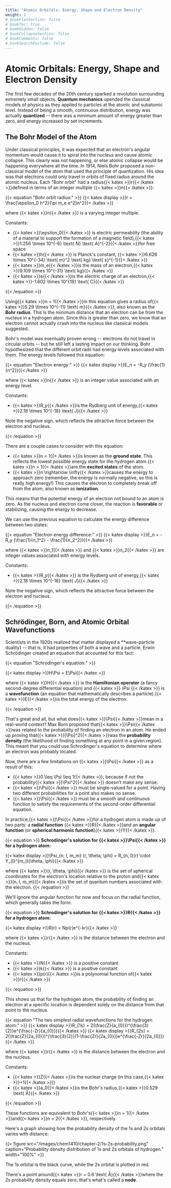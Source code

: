 ```yaml
---
title: "Atomic Orbitals: Energy, Shape and Electron Density"
weight: 2
# bookFlatSection: false
# bookToc: true
# bookHidden: false
# bookCollapseSection: false
# bookComments: false
# bookSearchExclude: false
---
```


# Atomic Orbitals: Energy, Shape and Electron Density

The first few decades of the 20th century sparked a revolution surrounding extremely small objects. **Quantum mechanics** upended the classical models of physics as they applied to particles at the atomic and subatomic level. Instead of being a smooth, continuous distribution, energy was actually **quantized** -- there was a minimum amount of energy greater than zero, and energy increased by set increments.

## The Bohr Model of the Atom

Under classical principles, it was expected that an electron's angular momentum would cause it to spiral into the nucleus and cause atomic collapse. This clearly was not happening, or else atomic collapse would be happening everywhere all the time. In 1914, Niels Bohr proposed a non-classical model of the atom that used the principle of quantization. His idea was that electrons could only travel in orbits of fixed radius around the atomic nucleus. Each "Bohr orbit" had a radius{{< katex >}}r{{< /katex >}}defined in terms of an integer multiple {{< katex >}}n{{< /katex >}}:

{{< equation "Bohr orbit radius:" >}}
{{< katex display >}}r = \frac{\epsilon_0 h^2}{\pi m_e e^2}n^2{{< /katex >}}

<p>where {{< katex >}}n{{< /katex >}} is a varying integer multiple.</p>

<p>Constants:</p>
<ul>
<li>{{< katex >}}\epsilon_0{{< /katex >}} is electric permeability (the ability of a material to support the formation of a magnetic field),{{< katex >}}1.256 \times 10^{-6} \text{ N} \text{ A}^{-2}{{< /katex >}}for free space</li>
<li>{{< katex >}}h{{< /katex >}} is Planck's constant, {{< katex >}}6.626 \times 10^{-34} \text{ m}^2 \text{ kg} \text{ s}^{-1}{{< /katex >}}</li>
<li>{{< katex >}}m_e{{< /katex >}}is the mass of an electron,{{< katex >}}9.109 \times 10^{-31} \text{ kg}{{< /katex >}}</li>
<li>{{< katex >}}e{{< /katex >}}is the electric charge of an electron,{{< katex >}}-1.602 \times 10^{19} \text{ C}{{< /katex >}}</li>
</ul>
{{< /equation >}}

Using{{< katex >}}n = 1{{< /katex >}}in this equation gives a radius of{{< katex >}}5.29 \times 10^{-11} \text{ m}{{< /katex >}}, also known as the **Bohr radius**. This is the minimum distance that an electron can be from the nucleus in a hydrogen atom. Since this is greater than zero, we know that an electron cannot actually crash into the nucleus like classical models suggested.

Bohr's model was eventually proven wrong -- electrons do not travel in circular orbits -- but he still left a lasting impact on our thinking. Bohr hypothesized that the different orbit radii had energy levels associated with them. The energy levels followed this equation:

{{< equation "Electron energy:" >}}
{{< katex display >}}E_n = -R_y (\frac{1}{n^2}){{< /katex >}}

<p>where {{< katex >}}n{{< /katex >}} is an integer value associated with an energy level.</p>

<p>Constants:</p>

<ul>
<li>{{< katex >}}R_y{{< /katex >}}is the Rydberg unit of energy,{{< katex >}}2.18 \times 10^{-18} \text{ J}{{< /katex >}}</li>
</ul>

<p>Note the negative sign, which reflects the attractive force between the electron and nucleus.</p>
{{< /equation >}}

There are a couple cases to consider with this equation:

* {{< katex >}}n = 1{{< /katex >}}is known as the **ground state**. This reflects the lowest possible energy state for the hydrogen atom.{{< katex >}}n > 1{{< /katex >}}are the **excited states** of the atom.
* {{< katex >}}n \rightarrow \infty{{< /katex >}}causes the energy to approach zero (remember, the energy is normally negative, so this is really high energy!) This causes the electron to completely break off from the atom, also known as **ionization**.

This means that the potential energy of an electron not bound to an atom is zero. As the nucleus and electron come closer, the reaction is **favorable** or stabilizing, causing the energy to decrease.

We can use the previous equation to calculate the energy difference between two states:

{{< equation "Electron energy difference:" >}}
{{< katex display >}}E_n = -R_y (\frac{1}{n_1^2} - \frac{1}{n_2^2}){{< /katex >}}

<p>where {{< katex >}}n_1{{< /katex >}} and {{< katex >}}n_2{{< /katex >}} are integer values associated with energy levels.</p>

<p>Constants:</p>

<ul>
<li>{{< katex >}}R_y{{< /katex >}} is the Rydberg unit of energy,{{< katex >}}2.18 \times 10^{-18} \text{ J}{{< /katex >}}</li>
</ul>

<p>Note the negative sign, which reflects the attractive force between the electron and nucleus.</p>
{{< /equation >}}

## Schrödinger, Born, and Atomic Orbital Wavefunctions

Scientists in the 1920s realized that matter displayed a **wave-particle duality} -- that is, it had properties of both a wave and a particle. Erwin Schrödinger created an equation that accounted for this fact:

{{< equation "Schrodinger's equation:" >}}

{{< katex display >}}H\Psi = E\Psi{{< /katex >}}

<p>where {{< katex >}}H{{< /katex >}} is the <strong>Hamiltonian operator</strong> (a fancy second-degree differential equation) and {{< katex >}} \Psi {{< /katex >}} is a <strong>wavefunction</strong> (an equation that mathematically describes a particle).{{< katex >}}E{{< /katex >}}is the total energy of the electron.</p>
{{< /equation >}}

That's great and all, but what does{{< katex >}}\Psi{{< /katex >}}mean in a real-world context? Max Born proposed that{{< katex >}}\Psi{{< /katex >}}was related to the probability of finding an electron in an atom. He ended up proving that{{< katex >}}|\Psi|^2{{< /katex >}}was the **probability density** (the likelihood of finding something at any point in a given region). This meant that you could use Schrodinger's equation to determine where an electron was probably located.

Now, there are a few limitations on {{< katex >}}\Psi{{< /katex >}} as a result of this:

* {{< katex >}}0 \leq \Psi \leq 1{{< /katex >}}, because if not the probability{{< katex >}}\Psi^2{{< /katex >}} doesn't make any sense.
* {{< katex >}}\Psi{{< /katex >}} must be single-valued for a point. Having two different probabilities for a point also makes no sense.
* {{< katex >}}\Psi{{< /katex >}} must be a smooth and continuous function to satisfy the requirements of the second-order differential equation.

In practice,{{< katex >}}\Psi{{< /katex >}}for a hydrogen atom is made up of two parts: a **radial function** {{< katex >}}R{{< /katex >}}and an **angular function** (or **spherical harmonic function**){{< katex >}}Y{{< /katex >}}.

{{< equation >}}
<strong>Schrodinger's solution for {{< katex >}}\Psi{{< /katex >}} for a hydrogen atom:</strong>

{{< katex display >}}\Psi_{n, l, m_m} (r, \theta, \phi) = R_{n, l}(r) \cdot Y_{l}^{m_l}(\theta, \phi){{< /katex >}}

where {{< katex >}}(r, \theta, \phi){{< /katex >}} is the set of spherical coordinates for the electron's location relative to the proton and{{< katex >}}(n, l, m_m){{< /katex >}}is the set of quantum numbers associated with the electron.
{{< /equation >}}

We'll ignore the angular function for now and focus on the radial function, which generally takes the form:

{{< equation >}}
<strong>Schrodinger's solution for {{< katex >}}R{{< /katex >}} for a hydrogen atom:</strong>

{{< katex display >}}R(r) = Np(r)e^{-kr}{{< /katex >}}

<p>where {{< katex >}}r{{< /katex >}} is the distance between the electron and the nucleus.</p>

<p>Constants:</p>

<ul>
<li>{{< katex >}}N{{< /katex >}} is a positive constant</li>
<li>{{< katex >}}k{{< /katex >}} is a positive constant</li>
<li>{{< katex >}}p(r){{< /katex >}}is a polynomial function of{{< katex >}}r{{< /katex >}}</li>
</ul>
{{< /equation >}}

This shows us that for the hydrogen atom, the probability of finding an electron at a specific location is dependent solely on the distance from that point to the nucleus.

{{< equation "The two simplest radial wavefunctions for the hydrogen atom:" >}}
{{< katex display >}}R_{1s} = 2(\frac{Z}{a_{0}})^{\frac{3}{2}}e^{\frac{-Zr}{a_{0}}}{{< /katex >}}
{{< katex display >}}R_{2s} = 2(\frac{Z}{2a_{0}})^{\frac{3}{2}}(1-\frac{Zr}{2a_{0}})e^{\frac{-Zr}{2a_{0}}}{{< /katex >}}

<p>where {{< katex >}}r{{< /katex >}} is the distance between the electron and the nucleus.</p>

<p>Constants:</p>

<ul>
<li>{{< katex >}}Z{{< /katex >}}is the nuclear charge (in this case,{{< katex >}}+1{{< /katex >}})</li>
<li>{{< katex >}}a_0{{< /katex >}}is the Bohr's radius,{{< katex >}}0.529 \text{ Å}{{< /katex >}}</li>
</ul>
{{< /equation >}}

These functions are equivalent to Bohr's{{< katex >}}n = 1{{< /katex >}}and{{< katex >}}n = 2{{< /katex >}}, respectively.

Here's a graph showing how the probability density of the 1s and 2s orbitals varies with distance:

{{< figure src="/images/chem1410/chapter-2/1s-2s-probability.png" caption="Probability density distribution of 1s and 2s orbitals of hydrogen." width="100%" >}}

The 1s orbital is the black curve, while the 2s orbital is plotted in red.

There's a point around{{< katex >}}r = 0.6 \text{ Å}{{< /katex >}}where the 2s probability density equals zero; that's what's called a **node**.

<!-- TODO: finish this chapter -->
